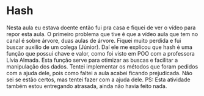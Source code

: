 # Hash 
Nesta aula eu estava doente então fui pra casa e fiquei de ver o vídeo para repor esta aula. O primeiro problema que tive é que a vídeo aula que tem no canal é sobre árvore, duas aulas de árvore. Fiquei muito perdida e fui buscar auxilio de um colega (Júnior). Daí ele me explicou que hash é uma função que possui chave e valor, como foi visto em POO com a professora Lívia Almada. Esta função serve para otimizar as buscas e facilitar a manipulação dos dados. Tentei implementar os métodos que foram pedidos com a ajuda dele, pois como faltei a aula acabei ficando prejudicada. Não sei se estão certos, mas tentei fazer com a ajuda dele. PS: Esta atividade também estou entregando atrasada, ainda não havia feito nada. 
